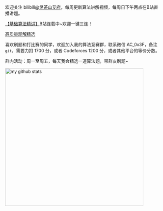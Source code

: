 欢迎关注 bilibili[@灵茶山艾府](https://space.bilibili.com/206214)，每周更新算法讲解视频，每周日下午两点在B站直播讲题。

[【基础算法精讲】](https://www.bilibili.com/video/BV1AP41137w7/)B站连载中~欢迎一键三连！

[高质量题解精选](https://github.com/EndlessCheng/codeforces-go/blob/master/leetcode/SOLUTIONS.md)

喜欢刷题和打比赛的同学，欢迎加入我的算法竞赛群，联系微信 AC_0x3F，备注 `git`，需要力扣 1700 分，或者 Codeforces 1200 分，或者其他平台的等价分数。

群内活动：周一至周五，每天我会精选一道算法题，带群友刷题~

<p align="left">
  <img src="https://github-readme-stats.vercel.app/api?username=EndlessCheng&show_icons=true&theme=tokyonight" alt="my github stats" width="450"/>&nbsp;
 <!-- <img src="https://github-readme-stats.vercel.app/api/top-langs/?username=EndlessCheng&layout=compact&theme=tokyonight" alt="languages" height="177"> -->
</p>

<!--
**EndlessCheng/EndlessCheng** is a ✨ _special_ ✨ repository because its `README.md` (this file) appears on your GitHub profile.

Here are some ideas to get you started:

- 🔭 I’m currently working on ...
- 🌱 I’m currently learning ...
- 👯 I’m looking to collaborate on ...
- 🤔 I’m looking for help with ...
- 💬 Ask me about ...
- 📫 How to reach me: ...
- 😄 Pronouns: ...
- ⚡ Fun fact: ...
-->
